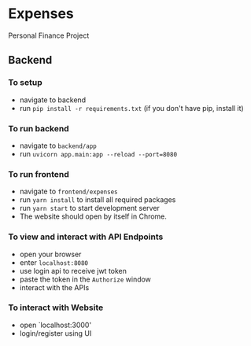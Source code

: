 # Expenses
 Personal Finance Project
 
## Backend
### To setup
 - navigate to backend
 - run `pip install -r requirements.txt` (if you don't have pip, install it)

### To run backend
 - navigate to `backend/app`
 - run `uvicorn app.main:app --reload --port=8080`

### To run frontend
 - navigate to `frontend/expenses`
 - run `yarn install` to install all required packages
 - run `yarn start` to start development server
 - The website should open by itself in Chrome.

### To view and interact with API Endpoints
 - open your browser
 - enter `localhost:8080`
 - use login api to receive jwt token
 - paste the token in the `Authorize` window
 - interact with the APIs

### To interact with Website
 - open `localhost:3000'
 - login/register using UI
